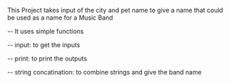 This Project takes input of the city and pet name to give a name that could be used as a name for a Music Band 

-- It uses simple functions 

-- input: to get the inputs 

-- print: to print the outputs

-- string concatination: to combine strings and give the band name
